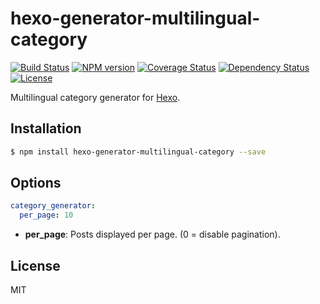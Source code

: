 # hexo-generator-multilingual-category

[![Build Status](https://travis-ci.org/ahaasler/hexo-generator-multilingual-category.svg?branch=master)](https://travis-ci.org/ahaasler/hexo-generator-multilingual-category)
[![NPM version](https://badge.fury.io/js/hexo-generator-multilingual-category.svg)](http://badge.fury.io/js/hexo-generator-multilingual-category)
[![Coverage Status](https://img.shields.io/coveralls/ahaasler/hexo-generator-multilingual-category.svg)](https://coveralls.io/r/ahaasler/hexo-generator-multilingual-category?branch=master)
[![Dependency Status](https://gemnasium.com/ahaasler/hexo-generator-multilingual-category.svg)](https://gemnasium.com/ahaasler/hexo-generator-multilingual-category)
[![License](https://img.shields.io/badge/license-MIT%20License-blue.svg)](LICENSE)

Multilingual category generator for [Hexo](http://hexo.io/).

## Installation

``` bash
$ npm install hexo-generator-multilingual-category --save
```

## Options

``` yaml
category_generator:
  per_page: 10
```

- **per_page**: Posts displayed per page. (0 = disable pagination).

## License

MIT
